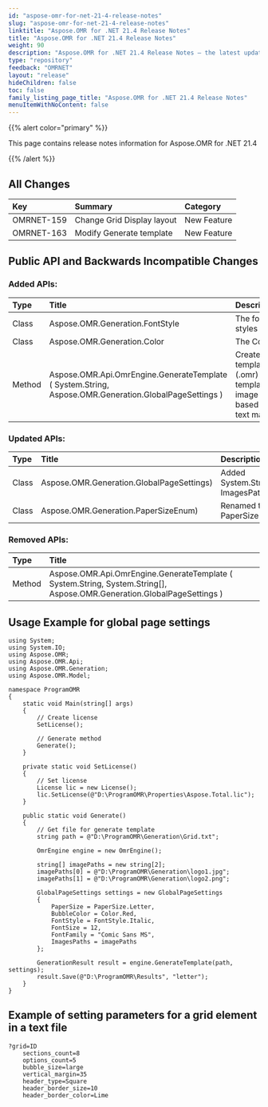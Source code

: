 ```yaml
---
id: "aspose-omr-for-net-21-4-release-notes"
slug: "aspose-omr-for-net-21-4-release-notes"
linktitle: "Aspose.OMR for .NET 21.4 Release Notes"
title: "Aspose.OMR for .NET 21.4 Release Notes"
weight: 90
description: "Aspose.OMR for .NET 21.4 Release Notes – the latest updates and fixes."
type: "repository"
feedback: "OMRNET"
layout: "release"
hideChildren: false
toc: false
family_listing_page_title: "Aspose.OMR for .NET 21.4 Release Notes"
menuItemWithNoContent: false
---
```


{{% alert color="primary" %}} 

This page contains release notes information for Aspose.OMR for .NET 21.4

{{% /alert %}} 
## **All Changes**
|**Key**|**Summary**|**Category**|
| :- | :- | :- |
|OMRNET-159|Change Grid Display layout|New Feature|
|OMRNET-163|Modify Generate template|New Feature|

## **Public API and Backwards Incompatible Changes**
### **Added APIs:**

|**Type**|**Title**|**Description**|
| :- | :- | :- |
|Class|Aspose.OMR.Generation.FontStyle|The font styles|
|Class|Aspose.OMR.Generation.Color|The Colors|
|Method|Aspose.OMR.Api.OmrEngine.GenerateTemplate ( System.String, Aspose.OMR.Generation.GlobalPageSettings )|Creates template (.omr) and template image based on text markup|

### **Updated APIs:**

|**Type**|**Title**|**Description**|
| :- | :- | :- |
|Class|Aspose.OMR.Generation.GlobalPageSettings)|Added System.String[] ImagesPaths
|Class|Aspose.OMR.Generation.PaperSizeEnum)|Renamed to PaperSize

### **Removed APIs:**

|**Type**|**Title**|
| :- | :- |
|Method|Aspose.OMR.Api.OmrEngine.GenerateTemplate ( System.String, System.String[], Aspose.OMR.Generation.GlobalPageSettings )|

## **Usage Example for global page settings**
```code
using System;
using System.IO;
using Aspose.OMR;
using Aspose.OMR.Api;
using Aspose.OMR.Generation;
using Aspose.OMR.Model;

namespace ProgramOMR
{
    static void Main(string[] args)
    {
        // Create license
        SetLicense();   

        // Generate method
        Generate();
    }

    private static void SetLicense()
    {
        // Set license 
        License lic = new License();
        lic.SetLicense(@"D:\ProgramOMR\Properties\Aspose.Total.lic");
    }

    public static void Generate()
    {
        // Get file for generate template
        string path = @"D:\ProgramOMR\Generation\Grid.txt";

        OmrEngine engine = new OmrEngine();

        string[] imagePaths = new string[2];
        imagePaths[0] = @"D:\ProgramOMR\Generation\logo1.jpg";
        imagePaths[1] = @"D:\ProgramOMR\Generation\logo2.png";

        GlobalPageSettings settings = new GlobalPageSettings
        {
            PaperSize = PaperSize.Letter,
            BubbleColor = Color.Red,
            FontStyle = FontStyle.Italic,
            FontSize = 12,
            FontFamily = "Comic Sans MS",
            ImagesPaths = imagePaths
        };

        GenerationResult result = engine.GenerateTemplate(path, settings);
        result.Save(@"D:\ProgramOMR\Results", "letter");
    }
}
```

## **Example of setting parameters for a grid element in a text file**
```code
?grid=ID
    sections_count=8
    options_count=5
    bubble_size=large
    vertical_margin=35
    header_type=Square
    header_border_size=10
    header_border_color=Lime
```